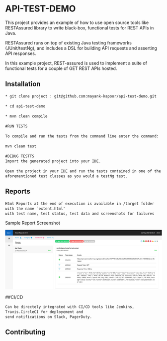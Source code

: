 # API-TEST-DEMO

This project provides an example of how to use open source tools like RESTAssured library to write black-box, functional tests for REST APIs in Java.

RESTAssured runs on top of existing Java testing frameworks (JUnit/testNg), and includes a DSL for building API requests and asserting API responses.

In this example project, REST-assured is used to implement a suite of functional tests for a couple of GET REST APIs hosted.


## Installation
 ```
* git clone project : git@github.com:mayank-kapoor/api-test-demo.git

* cd api-test-demo

* mvn clean compile

#RUN TESTS

To compile and run the tests from the command line enter the command:

mvn clean test

#DEBUG TESTTS
Import the generated project into your IDE.

Open the project in your IDE and run the tests contained in one of the aforementioned test classes as you would a testNg test.

```
## Reports
```
Html Reports at the end of execution is available in /target folder with the name `extent.html'
with test name, test status, test data and screenshots for failures
```

Sample Report Screenshot

![alt text](./img/example-report/sample-report.png?raw=true "Sample Report")


##CI/CD
```
Can be directely integrated with CI/CD tools like Jenkins, Travis.CircleCI for deployement and 
send notifications on Slack, PagerDuty.

```


 

## Contributing

```Pull requests and feedbacks are welcome.Please make sure to update tests as appropriate.
```
